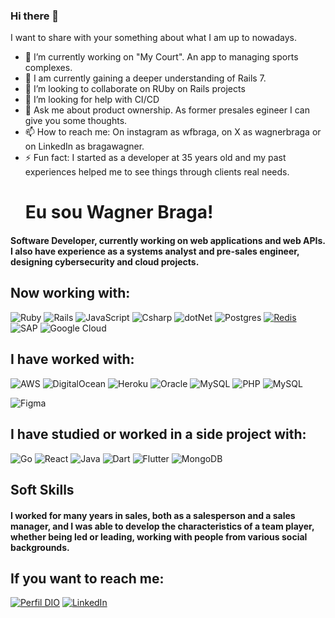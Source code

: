 ### Hi there 👋

I want to share with your something about what I am up to nowadays.

- 🔭 I’m currently working on "My Court". An app to managing sports complexes.
- 🌱 I am currently gaining a deeper understanding of Rails 7.
- 👯 I’m looking to collaborate on RUby on Rails projects
- 🤔 I’m looking for help with CI/CD
- 💬 Ask me about product ownership. As former presales egineer I can give you some thoughts.
- 📫 How to reach me: On instagram as wfbraga, on X as wagnerbraga or on LinkedIn as bragawagner.
- ⚡ Fun fact: I started as a developer at 35 years old and my past experiences helped me to see things through clients real needs.
  # Eu sou Wagner Braga!

#### Software Developer, currently working on web applications and web APIs. I also have experience as a systems analyst and pre-sales engineer, designing cybersecurity and cloud projects.

## Now working with:
![Ruby](https://img.shields.io/badge/ruby-%23CC342D.svg?style=for-the-badge&logo=ruby&logoColor=white)
![Rails](https://img.shields.io/badge/rails-%23CC0000.svg?style=for-the-badge&logo=ruby-on-rails&logoColor=white)
![JavaScript](https://img.shields.io/badge/JavaScript-F7DF1E?logo=javascript&logoColor=000)
![Csharp](https://img.shields.io/badge/CSharp-%23934B8E?style=flat-square&labelColor=%23414141&logo=csharp&logoColor=white)
![dotNet](https://img.shields.io/badge/.NET-%23631F74?style=flat-square&labelColor=%23414141&logo=dotnet&logoColor=white)
![Postgres](https://img.shields.io/badge/postgres-%23316192.svg?style=for-the-badge&logo=postgresql&logoColor=white)
[![Redis](https://img.shields.io/badge/Redis-%23DD0031.svg?logo=redis&logoColor=white)](#)
![SAP](https://img.shields.io/badge/SAP-0FAAFF?logo=sap&logoColor=fff)
![Google Cloud](https://img.shields.io/badge/Google%20Cloud-%234285F4.svg?logo=google-cloud&logoColor=white)


## I have worked with:
![AWS](https://img.shields.io/badge/AWS-%23FF9900.svg?logo=amazon-web-services&logoColor=white)
![DigitalOcean](https://img.shields.io/badge/DigitalOcean-%230167ff.svg?logo=digitalOcean&logoColor=white)
![Heroku](https://img.shields.io/badge/Heroku-430098?logo=heroku&logoColor=fffe)
![Oracle](https://img.shields.io/badge/Oracle-F80000?logo=oracle&logoColor=fff)
![MySQL](https://img.shields.io/badge/MySQL-4479A1?logo=mysql&logoColor=fff)
![PHP](https://img.shields.io/badge/php-%23777BB4.svg?style=for-the-badge&logo=php&logoColor=white)
![MySQL](https://img.shields.io/badge/mysql-4479A1.svg?style=for-the-badge&logo=mysql&logoColor=white)

![Figma](https://img.shields.io/badge/Figma-696969?style=for-the-badge&logo=figma&logoColor=figma)

## I have studied or worked in a side project with:
![Go](https://img.shields.io/badge/Go-%2300ADD8.svg?&logo=go&logoColor=white)
![React](https://img.shields.io/badge/React-%2320232a.svg?logo=react&logoColor=%2361DAFB)
![Java](https://img.shields.io/badge/Java-%23ED8B00.svg?logo=openjdk&logoColor=white)
![Dart](https://img.shields.io/badge/Dart-%230175C2.svg?logo=dart&logoColor=white)
![Flutter](https://img.shields.io/badge/Flutter-02569B?logo=flutter&logoColor=fff)
![MongoDB](https://img.shields.io/badge/MongoDB-%234ea94b.svg?logo=mongodb&logoColor=white)


## Soft Skills

#### I worked for many years in sales, both as a salesperson and a sales manager, and I was able to develop the characteristics of a team player, whether being led or leading, working with people from various social backgrounds.

## If you want to reach me:

[![Perfil DIO](https://img.shields.io/badge/-Meu%20Perfil%20na%20DIO-30A3DC?style=for-the-badge)](https://web.dio.me/users/wfbraga)
[![LinkedIn](https://img.shields.io/badge/-LinkedIn-%230A66C2?style=flat-square&labelColor=%230A66C2&logo=linkedin&logoColor=black&link=https://www.linkedin.com/in/arthurgalanti/)](https://www.linkedin.com/in/bragawagner/)


